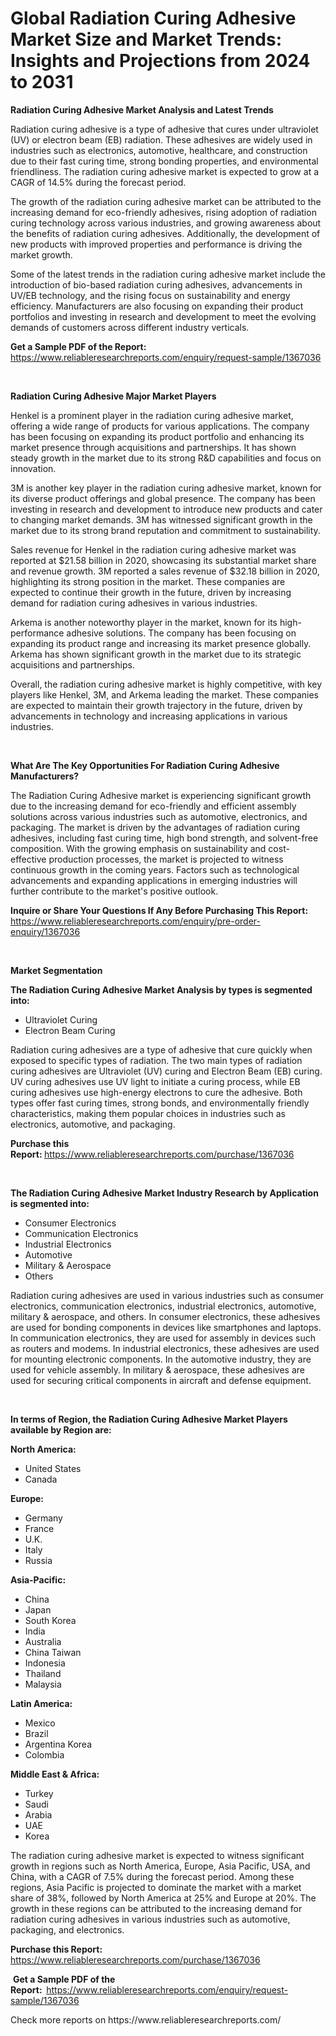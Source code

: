 <p><h1>Global Radiation Curing Adhesive Market Size and Market Trends: Insights and Projections from 2024 to 2031</h1></p><p><strong>Radiation Curing Adhesive Market Analysis and Latest Trends</strong></p>
<p><p>Radiation curing adhesive is a type of adhesive that cures under ultraviolet (UV) or electron beam (EB) radiation. These adhesives are widely used in industries such as electronics, automotive, healthcare, and construction due to their fast curing time, strong bonding properties, and environmental friendliness. The radiation curing adhesive market is expected to grow at a CAGR of 14.5% during the forecast period.</p><p>The growth of the radiation curing adhesive market can be attributed to the increasing demand for eco-friendly adhesives, rising adoption of radiation curing technology across various industries, and growing awareness about the benefits of radiation curing adhesives. Additionally, the development of new products with improved properties and performance is driving the market growth.</p><p>Some of the latest trends in the radiation curing adhesive market include the introduction of bio-based radiation curing adhesives, advancements in UV/EB technology, and the rising focus on sustainability and energy efficiency. Manufacturers are also focusing on expanding their product portfolios and investing in research and development to meet the evolving demands of customers across different industry verticals.</p></p>
<p><strong>Get a Sample PDF of the Report:&nbsp;</strong> <a href="https://www.reliableresearchreports.com/enquiry/request-sample/1367036">https://www.reliableresearchreports.com/enquiry/request-sample/1367036</a></p>
<p>&nbsp;</p>
<p><strong>Radiation Curing Adhesive Major Market Players</strong></p>
<p><p>Henkel is a prominent player in the radiation curing adhesive market, offering a wide range of products for various applications. The company has been focusing on expanding its product portfolio and enhancing its market presence through acquisitions and partnerships. It has shown steady growth in the market due to its strong R&D capabilities and focus on innovation.</p><p>3M is another key player in the radiation curing adhesive market, known for its diverse product offerings and global presence. The company has been investing in research and development to introduce new products and cater to changing market demands. 3M has witnessed significant growth in the market due to its strong brand reputation and commitment to sustainability.</p><p>Sales revenue for Henkel in the radiation curing adhesive market was reported at $21.58 billion in 2020, showcasing its substantial market share and revenue growth. 3M reported a sales revenue of $32.18 billion in 2020, highlighting its strong position in the market. These companies are expected to continue their growth in the future, driven by increasing demand for radiation curing adhesives in various industries.</p><p>Arkema is another noteworthy player in the market, known for its high-performance adhesive solutions. The company has been focusing on expanding its product range and increasing its market presence globally. Arkema has shown significant growth in the market due to its strategic acquisitions and partnerships.</p><p>Overall, the radiation curing adhesive market is highly competitive, with key players like Henkel, 3M, and Arkema leading the market. These companies are expected to maintain their growth trajectory in the future, driven by advancements in technology and increasing applications in various industries.</p></p>
<p>&nbsp;</p>
<p><strong>What Are The Key Opportunities For Radiation Curing Adhesive Manufacturers?</strong></p>
<p><p>The Radiation Curing Adhesive market is experiencing significant growth due to the increasing demand for eco-friendly and efficient assembly solutions across various industries such as automotive, electronics, and packaging. The market is driven by the advantages of radiation curing adhesives, including fast curing time, high bond strength, and solvent-free composition. With the growing emphasis on sustainability and cost-effective production processes, the market is projected to witness continuous growth in the coming years. Factors such as technological advancements and expanding applications in emerging industries will further contribute to the market's positive outlook.</p></p>
<p><strong>Inquire or Share Your Questions If Any Before Purchasing This Report:</strong> <a href="https://www.reliableresearchreports.com/enquiry/pre-order-enquiry/1367036">https://www.reliableresearchreports.com/enquiry/pre-order-enquiry/1367036</a></p>
<p>&nbsp;</p>
<p><strong>Market Segmentation</strong></p>
<p><strong>The Radiation Curing Adhesive Market Analysis by types is segmented into:</strong></p>
<p><ul><li>Ultraviolet Curing</li><li>Electron Beam Curing</li></ul></p>
<p><p>Radiation curing adhesives are a type of adhesive that cure quickly when exposed to specific types of radiation. The two main types of radiation curing adhesives are Ultraviolet (UV) curing and Electron Beam (EB) curing. UV curing adhesives use UV light to initiate a curing process, while EB curing adhesives use high-energy electrons to cure the adhesive. Both types offer fast curing times, strong bonds, and environmentally friendly characteristics, making them popular choices in industries such as electronics, automotive, and packaging.</p></p>
<p><strong>Purchase this Report:&nbsp;</strong><a href="https://www.reliableresearchreports.com/purchase/1367036">https://www.reliableresearchreports.com/purchase/1367036</a></p>
<p>&nbsp;</p>
<p><strong>The Radiation Curing Adhesive Market Industry Research by Application is segmented into:</strong></p>
<p><ul><li>Consumer Electronics</li><li>Communication Electronics</li><li>Industrial Electronics</li><li>Automotive</li><li>Military & Aerospace</li><li>Others</li></ul></p>
<p><p>Radiation curing adhesives are used in various industries such as consumer electronics, communication electronics, industrial electronics, automotive, military & aerospace, and others. In consumer electronics, these adhesives are used for bonding components in devices like smartphones and laptops. In communication electronics, they are used for assembly in devices such as routers and modems. In industrial electronics, these adhesives are used for mounting electronic components. In the automotive industry, they are used for vehicle assembly. In military & aerospace, these adhesives are used for securing critical components in aircraft and defense equipment.</p></p>
<p>&nbsp;</p>
<p><strong>In terms of Region, the Radiation Curing Adhesive Market Players available by Region are:</strong></p>
<p>
    <p> <strong> North America: </strong>
        <ul>
            <li>United States</li>
            <li>Canada</li>
        </ul>
        </p> 
    <p> <strong> Europe: </strong>
        <ul>
            <li>Germany</li>
            <li>France</li>
            <li>U.K.</li>
            <li>Italy</li>
            <li>Russia</li>
        </ul>
        </p> 
    <p> <strong> Asia-Pacific: </strong>
        <ul>
            <li>China</li>
            <li>Japan</li>
            <li>South Korea</li>
            <li>India</li>
            <li>Australia</li>
            <li>China Taiwan</li>
            <li>Indonesia</li>
            <li>Thailand</li>
            <li>Malaysia</li>
        </ul>
        </p> 
    <p> <strong> Latin America: </strong>
        <ul>
            <li>Mexico</li>
            <li>Brazil</li>
            <li>Argentina Korea</li>
            <li>Colombia</li>
        </ul>
        </p> 
    <p> <strong> Middle East & Africa: </strong>
        <ul>
            <li>Turkey</li>
            <li>Saudi</li>
            <li>Arabia</li>
            <li>UAE</li>
            <li>Korea</li>
        </ul>
    </p>
    </p>
<p><p>The radiation curing adhesive market is expected to witness significant growth in regions such as North America, Europe, Asia Pacific, USA, and China, with a CAGR of 7.5% during the forecast period. Among these regions, Asia Pacific is projected to dominate the market with a market share of 38%, followed by North America at 25% and Europe at 20%. The growth in these regions can be attributed to the increasing demand for radiation curing adhesives in various industries such as automotive, packaging, and electronics.</p></p>
<p><strong>Purchase this Report: </strong><a href="https://www.reliableresearchreports.com/purchase/1367036">https://www.reliableresearchreports.com/purchase/1367036</a></p>
<p>&nbsp;<strong>Get a Sample PDF of the Report:&nbsp;&nbsp;</strong><a href="https://www.reliableresearchreports.com/enquiry/request-sample/1367036">https://www.reliableresearchreports.com/enquiry/request-sample/1367036</a></p>
<p><strong></strong></p>
<p>Check more reports on https://www.reliableresearchreports.com/</p>